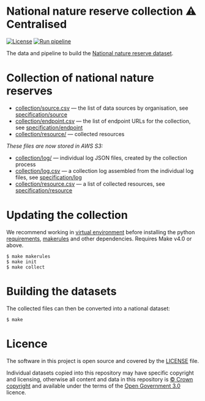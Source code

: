 # National nature reserve collection ⚠️ Centralised

[![License](https://img.shields.io/github/license/mashape/apistatus.svg)](https://github.com/digital-land/national-nature-reserve/blob/main/LICENSE)
[![Run pipeline](https://github.com/digital-land/national-nature-reserve-collection/actions/workflows/run.yml/badge.svg)](https://github.com/digital-land/national-nature-reserve-collection/actions/workflows/run.yml)

The data and pipeline to build the [National nature reserve dataset](https://www.digital-land.info/dataset/national-nature-reserve).

# Collection of national nature reserves

* [collection/source.csv](collection/source.csv) — the list of data sources by organisation, see [specification/source](https://digital-land.github.io/specification/schema/source/)
* [collection/endpoint.csv](collection/endpoint.csv) — the list of endpoint URLs for the collection, see [specification/endpoint](https://digital-land.github.io/specification/schema/endpoint)
* [collection/resource/](collection/resource/) — collected resources

*These files are now stored in AWS S3:*

* [collection/log/](https://files.planning.data.gov.uk/national-nature-reserve-collection/collection/log/) — individual log JSON files, created by the collection process
* [collection/log.csv](https://files.planning.data.gov.uk/national-nature-reserve-collection/collection/log.csv) — a collection log assembled from the individual log files, see [specification/log](https://files.planning.data.gov.uk/national-nature-reserve-collection/https://digital-land.github.io/specification/schema/log)
* [collection/resource.csv](https://files.planning.data.gov.uk/national-nature-reserve-collection/collection/resource.csv) — a list of collected resources, see [specification/resource](https://files.planning.data.gov.uk/national-nature-reserve-collection/https://digital-land.github.io/specification/schema/resource)

# Updating the collection

We recommend working in [virtual environment](http://docs.python-guide.org/en/latest/dev/virtualenvs/) before installing the python [requirements](requirements.txt), [makerules](https://github.com/digital-land/makerules) and other dependencies. Requires Make v4.0 or above.

    $ make makerules
    $ make init
    $ make collect

# Building the datasets

The collected files can then be converted into a national dataset:

    $ make

# Licence

The software in this project is open source and covered by the [LICENSE](LICENSE) file.

Individual datasets copied into this repository may have specific copyright and licensing, otherwise all content and data in this repository is
[© Crown copyright](http://www.nationalarchives.gov.uk/information-management/re-using-public-sector-information/copyright-and-re-use/crown-copyright/)
and available under the terms of the [Open Government 3.0](https://www.nationalarchives.gov.uk/doc/open-government-licence/version/3/) licence.

